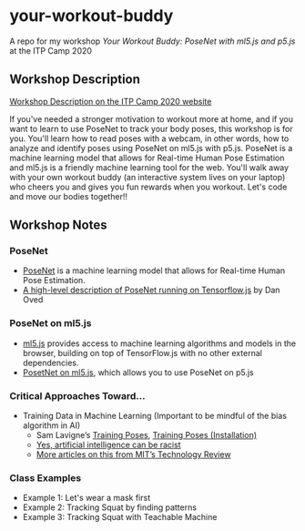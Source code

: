 # your-workout-buddy
A repo for my workshop *Your Workout Buddy: PoseNet with ml5.js and p5.js* at the ITP Camp 2020

## Workshop Description

[Workshop Description on the ITP Camp 2020 website](https://itp.nyu.edu/camp2020/session/109)

If you've needed a stronger motivation to workout more at home, and if you want to learn to use PoseNet to track your body poses, this workshop is for you.
You'll learn how to read poses with a webcam, in other words, how to analyze and identify poses using PoseNet on ml5.js with p5.js. PoseNet is a machine learning model that allows for Real-time Human Pose Estimation and ml5.js is a friendly machine learning tool for the web.
You'll walk away with your own workout buddy (an interactive system lives on your laptop) who cheers you and gives you fun rewards when you workout.
Let's code and move our bodies together!!

## Workshop Notes

### PoseNet
- [PoseNet](https://github.com/tensorflow/tfjs-models/tree/master/posenet) is a machine learning model that allows for Real-time Human Pose Estimation.
- [A high-level description of PoseNet running on Tensorflow.js](https://medium.com/tensorflow/real-time-human-pose-estimation-in-the-browser-with-tensorflow-js-7dd0bc881cd5) by Dan Oved

### PoseNet on ml5.js
- [ml5.js](https://ml5js.org/) provides access to machine learning algorithms and models in the browser, building on top of TensorFlow.js with no other external dependencies.
- [PosetNet on ml5.js](https://learn.ml5js.org/docs/#/reference/posenet), which allows you to use PoseNet on p5.js

### Critical Approaches Toward...
- Training Data in Machine Learning (Important to be mindful of the bias algorithm in AI)
  - Sam Lavigne’s [Training Poses](https://lav.io/projects/training-poses/), [Training Poses (Installation)](https://lav.io/projects/training-poses-installation/)
  - [Yes, artificial intelligence can be racist](https://www.vox.com/science-and-health/2019/1/23/18194717/alexandria-ocasio-cortez-ai-bias)
  - [More articles on this from MIT’s Technology Review](https://www.dropbox.com/sh/bqr625b6lk3mcww/AABcpZfnoSBRii65suri5kq4a?dl=0)
  
### Class Examples
- Example 1: Let's wear a mask first
- Example 2: Tracking Squat by finding patterns
- Example 3: Tracking Squat with Teachable Machine
